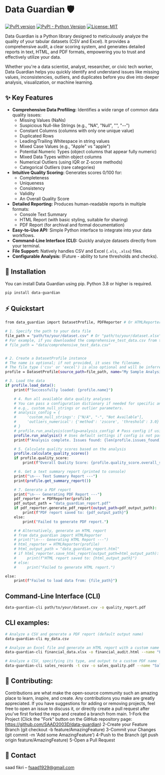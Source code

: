 # Data Guardian 🛡️

[![PyPI version](https://badge.fury.io/py/data-guardian.svg)](https://badge.fury.io/py/data-guardian)
[![PyPI - Python Version](https://img.shields.io/pypi/pyversions/data-guardian)](https://pypi.org/project/data-guardian/)
[![License: MIT](https://img.shields.io/badge/License-MIT-yellow.svg)](https://opensource.org/licenses/MIT) <!-- Update with your actual license -->
<!-- Add other badges if you have them (e.g., build status, test coverage) -->
<!-- [![Build Status](https://travis-ci.org/YOUR_USERNAME/data-guardian.svg?branch=main)](https://travis-ci.org/YOUR_USERNAME/data-guardian) -->
<!-- [![Coverage Status](https://coveralls.io/repos/github/YOUR_USERNAME/data-guardian/badge.svg?branch=main)](https://coveralls.io/github/YOUR_USERNAME/data-guardian?branch=main) -->

Data Guardian is a Python library designed to meticulously analyze the quality of your tabular datasets (CSV and Excel). It provides a comprehensive audit, a clear scoring system, and generates detailed reports in text, HTML, and PDF formats, empowering you to trust and effectively utilize your data.

Whether you're a data scientist, analyst, researcher, or civic tech worker, Data Guardian helps you quickly identify and understand issues like missing values, inconsistencies, outliers, and duplicates before you dive into deeper analysis, visualization, or machine learning.

## ✨ Key Features

*   **Comprehensive Data Profiling:** Identifies a wide range of common data quality issues:
    *   Missing Values (NaNs)
    *   Suspicious Null-like Strings (e.g., "NA", "Null", "", "--")
    *   Constant Columns (columns with only one unique value)
    *   Duplicated Rows
    *   Leading/Trailing Whitespace in string values
    *   Mixed Case Values (e.g., "Apple" vs "apple")
    *   Potential Numeric Types (object columns that appear fully numeric)
    *   Mixed Data Types within object columns
    *   Numerical Outliers (using IQR or Z-score methods)
    *   Categorical Outliers (rare categories)
*   **Intuitive Quality Scoring:** Generates scores 0/100 for:
    *   Completeness
    *   Uniqueness
    *   Consistency
    *   Validity
    *   An Overall Quality Score
*   **Detailed Reporting:** Produces human-readable reports in multiple formats:
    *   Console Text Summary
    *   HTML Report (with basic styling, suitable for sharing)
    *   PDF Report (for archival and formal documentation)
*   **Easy-to-Use API:** Simple Python interface to integrate into your data workflows.
*   **Command-Line Interface (CLI):** Quickly analyze datasets directly from your terminal.
*   **File Support:** Natively handles CSV and Excel (`.xls`, `.xlsx`) files.
*   **Configurable Analysis:** (Future - ability to tune thresholds and checks).

## 🚀 Installation

You can install Data Guardian using pip. Python 3.8 or higher is required.

```bash
pip install data-guardian

```
## ⚡ Quickstart
```bash 
from data_guardian import DatasetProfile, PDFReporter # Or HTMLReporter

# 1. Specify the path to your data file
file_path = "path/to/your/dataset.csv" # Or "path/to/your/dataset.xlsx"
# For example, if you downloaded the comprehensive_test_data.csv from the project:
# file_path = "data/comprehensive_test_data.csv"


# 2. Create a DatasetProfile instance
# The name is optional; if not provided, it uses the filename.
# The file_type ('csv' or 'excel') is also optional and will be inferred from the extension.
profile = DatasetProfile(source_path=file_path, name="My Sample Analysis")

# 3. Load the data
if profile.load_data():
    print(f"Successfully loaded: {profile.name}")

    # 4. Run all available data quality analyses
    # You can pass a configuration dictionary if needed for specific analyses,
    # e.g., custom_null_strings or outlier parameters.
    # analysis_config = {
    #     'custom_null_strings': ["N/A", "-", "Not Available"],
    #     'outliers_numerical': {'method': 'zscore', 'threshold': 3.0}
    # }
    # profile.run_analysis(config=analysis_config) # Pass config if using custom settings
    profile.run_analysis() # Uses default settings if config is not passed
    print(f"Analysis complete. Issues found: {len(profile.issues_found)}")

    # 5. Calculate quality scores based on the analysis
    profile.calculate_quality_scores()
    if profile.quality_score:
        print(f"Overall Quality Score: {profile.quality_score.overall_score:.2f}/100")

    # 6. Get a text summary report (printed to console)
    print("\n--- Text Summary Report ---")
    print(profile.get_summary_report())

    # 7. Generate a PDF report
    print("\n--- Generating PDF Report ---")
    pdf_reporter = PDFReporter(profile)
    pdf_output_path = "data_guardian_report.pdf"
    if pdf_reporter.generate_pdf_report(output_path=pdf_output_path):
        print(f"PDF report saved to: {pdf_output_path}")
    else:
        print("Failed to generate PDF report.")

    # # Alternatively, generate an HTML report
    # from data_guardian import HTMLReporter
    # print("\n--- Generating HTML Report ---")
    # html_reporter = HTMLReporter(profile)
    # html_output_path = "data_guardian_report.html"
    # if html_reporter.save_html_report(output_path=html_output_path):
    #     print(f"HTML report saved to: {html_output_path}")
    # else:
    #     print("Failed to generate HTML report.")

else:
    print(f"Failed to load data from: {file_path}")

``` 
## Command-Line Interface (CLI)
```bash
data-guardian-cli path/to/your/dataset.csv -o quality_report.pdf
``` 
## CLI examples:

```bash
# Analyze a CSV and generate a PDF report (default output name)
data-guardian-cli my_data.csv

# Analyze an Excel file and generate an HTML report with a custom name
data-guardian-cli financial_data.xlsx -o financial_audit.html --name "Financial Audit Q1"

# Analyze a CSV, specifying its type, and output to a custom PDF name
data-guardian-cli sales_records -t csv -o sales_quality.pdf --name "Sales Records"
``` 

## 🤝 Contributing:
Contributions are what make the open-source community such an amazing place to learn, inspire, and create. Any contributions you make are greatly appreciated.
If you have suggestions for adding or removing projects, feel free to open an issue to discuss it, or directly create a pull request after you've first forked the repo and created a branch from main.
1-Fork the Project (Click the "Fork" button on the GitHub repository page: https://github.com/SAAD2003D/data-guardian) 
2-Create your Feature Branch (git checkout -b feature/AmazingFeature)
3-Commit your Changes (git commit -m 'Add some AmazingFeature')
4-Push to the Branch (git push origin feature/AmazingFeature)
5-Open a Pull Request


## 📧 Contact
saad fikri  – fsaad1929@gmail.com  


